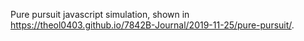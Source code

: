 Pure pursuit javascript simulation, shown in https://theol0403.github.io/7842B-Journal/2019-11-25/pure-pursuit/.
